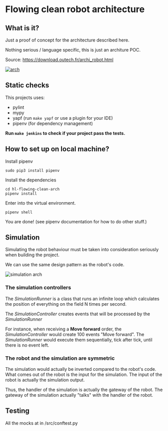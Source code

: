 # Flowing clean robot architecture

## What is it?

Just a proof of concept for the architecture described here.

Nothing serious / language specific, this is just an architure POC.

Source: https://download.outech.fr/archi_robot.html

[![arch](https://raw.githubusercontent.com/outech-robotic/hl-flowing-clean-arch/master/docs/img/archi_robot.png)](https://download.outech.fr/archi_robot.html)


## Static checks

This projects uses:
 * pylint
 * mypy
 * yapf (run `make yapf` or use a plugin for your IDE)
 * pipenv (for dependency management)

**Run `make jenkins` to check if your project pass the tests.**

## How to set up on local machine?

Install pipenv 
```shell
sudo pip3 install pipenv
```

Install the dependencies
```shell
cd hl-flowing-clean-arch
pipenv install 
```

Enter into the virtual environment.
```shell
pipenv shell
```

You are done! (see pipenv documentation for how to do other stuff.)


## Simulation

Simulating the robot behaviour must be taken into consideration seriously when building the project.

We can use the same design pattern as the robot's code. 

![simulation arch](https://raw.githubusercontent.com/outech-robotic/hl-flowing-clean-arch/master/docs/img/simulation.png)

### The simulation controllers

The *SimulationRunner* is a class that runs an infinite loop which calculates the position of everything on the field N times per second.

The *SimulationController* creates events that will be processed by the *SimulationRunner*

For instance, when receiving a **Move forward** order, the *SimulationController* would create 100 events "Move forward". The *SimulationRunner* would execute them sequentially, tick after tick, until there is no event left.

### The robot and the simulation are symmetric

The simulation would actually be inverted compared to the robot's code. What comes out of the robot is the input for the simulation. The input of the robot is actually the simulation output.

Thus, the handler of the simulation is actually the gateway of the robot. The gateway of the simulation actually "talks" with the handler of the robot.


## Testing

All the mocks at in /src/conftest.py